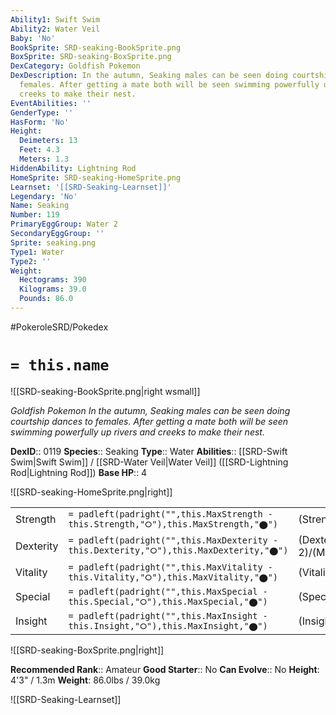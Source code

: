 ```yaml
---
Ability1: Swift Swim
Ability2: Water Veil
Baby: 'No'
BookSprite: SRD-seaking-BookSprite.png
BoxSprite: SRD-seaking-BoxSprite.png
DexCategory: Goldfish Pokemon
DexDescription: In the autumn, Seaking males can be seen doing courtship dances to
  females. After getting a mate both will be seen swimming powerfully up rivers and
  creeks to make their nest.
EventAbilities: ''
GenderType: ''
HasForm: 'No'
Height:
  Deimeters: 13
  Feet: 4.3
  Meters: 1.3
HiddenAbility: Lightning Rod
HomeSprite: SRD-seaking-HomeSprite.png
Learnset: '[[SRD-Seaking-Learnset]]'
Legendary: 'No'
Name: Seaking
Number: 119
PrimaryEggGroup: Water 2
SecondaryEggGroup: ''
Sprite: seaking.png
Type1: Water
Type2: ''
Weight:
  Hectograms: 390
  Kilograms: 39.0
  Pounds: 86.0
---
```


#PokeroleSRD/Pokedex

# `= this.name`

![[SRD-seaking-BookSprite.png|right wsmall]]

*Goldfish Pokemon*
*In the autumn, Seaking males can be seen doing courtship dances to females. After getting a mate both will be seen swimming powerfully up rivers and creeks to make their nest.*

**DexID**:: 0119
**Species**:: Seaking
**Type**:: Water
**Abilities**:: [[SRD-Swift Swim|Swift Swim]] / [[SRD-Water Veil|Water Veil]] ([[SRD-Lightning Rod|Lightning Rod]])
**Base HP**:: 4

![[SRD-seaking-HomeSprite.png|right]]

|           |                                                                                        |                                          |
| --------- | -------------------------------------------------------------------------------------- | ---------------------------------------- |
| Strength  | `= padleft(padright("",this.MaxStrength - this.Strength,"⭘"),this.MaxStrength,"⬤")`    | (Strength::3)/(MaxStrength::6)   |
| Dexterity | `= padleft(padright("",this.MaxDexterity - this.Dexterity,"⭘"),this.MaxDexterity,"⬤")` | (Dexterity:: 2)/(MaxDexterity::4) |
| Vitality  | `= padleft(padright("",this.MaxVitality - this.Vitality,"⭘"),this.MaxVitality,"⬤")`    | (Vitality::2)/(MaxVitality::4)   |
| Special   | `= padleft(padright("",this.MaxSpecial - this.Special,"⭘"),this.MaxSpecial,"⬤")`       | (Special::2)/(MaxSpecial::4)     |
| Insight   | `= padleft(padright("",this.MaxInsight - this.Insight,"⭘"),this.MaxInsight,"⬤")`       | (Insight::2)/(MaxInsight::5)     |

![[SRD-seaking-BoxSprite.png|right]]

**Recommended Rank**:: Amateur
**Good Starter**:: No
**Can Evolve**:: No
**Height**: 4'3" / 1.3m
**Weight**: 86.0lbs / 39.0kg

![[SRD-Seaking-Learnset]]